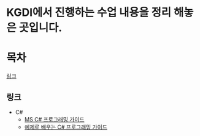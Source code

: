 KGDI에서 진행하는 수업 내용을 정리 해놓은 곳입니다.
========================================
# 목차
[링크](#링크)

## 링크
* C#
  - [MS C# 프로그래밍 가이드](https://docs.microsoft.com/ko-kr/dotnet/csharp/programming-guide/)
  - [예제로 배우는 C# 프로그래밍 가이드](http://www.csharpstudy.com/Default.aspx)
